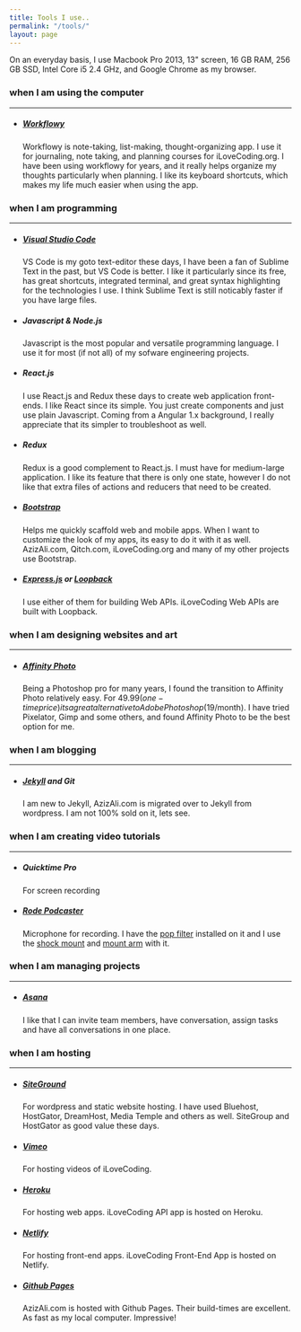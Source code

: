 ```yaml
---
title: Tools I use..
permalink: "/tools/"
layout: page
---
```


On an everyday basis, I use Macbook Pro 2013, 13" screen, 16 GB RAM, 256 GB SSD, Intel Core i5 2.4 GHz, and Google Chrome as my browser.

### when I am **using the computer**
---
- ##### [Workflowy](https://workflowy.com/)
  Workflowy is note-taking, list-making, thought-organizing app. I use it for journaling, note taking, and planning courses for iLoveCoding.org. I have been using workflowy for years, and it really helps organize my thoughts particularly when planning. I like its keyboard shortcuts, which makes my life much easier when using the app.

### when I am **programming**
---
- ##### [Visual Studio Code](https://code.visualstudio.com/)
  VS Code is my goto text-editor these days, I have been a fan of Sublime Text in the past, but VS Code is better. I like it particularly since its free, has great shortcuts, integrated terminal, and great syntax highlighting for the technologies I use. I think Sublime Text is still noticably faster if you have large files.

- ##### Javascript & Node.js
  Javascript is the most popular and versatile programming language. I use it for most (if not all) of my sofware engineering projects.

- ##### React.js
  I use React.js and Redux these days to create web application front-ends. I like React since its simple. You just create components and just use plain Javascript. Coming from a Angular 1.x background, I really appreciate that its simpler to troubleshoot as well.

- ##### Redux
  Redux is a good complement to React.js. I must have for medium-large application. I like its feature that there is only one state, however I do not like that extra files of actions and reducers that need to be created.

- ##### [Bootstrap](https://getbootstrap.com/)
  Helps me quickly scaffold web and mobile apps. When I want to customize the look of my apps, its easy to do it with it as well. AzizAli.com, Qitch.com, iLoveCoding.org and many of my other projects use Bootstrap.

- ##### [Express.js](https://expressjs.com) or [Loopback](https://loopback.io/)
  I use either of them for building Web APIs. iLoveCoding Web APIs are built with Loopback.

### when I am **designing websites and art**
---

- ##### [Affinity Photo](https://affinity.serif.com/en-us/photo/)
  Being a Photoshop pro for many years, I found the transition to Affinity Photo relatively easy. For $49.99 (one-time price) its a great alternative to Adobe Photoshop ($19/month). I have tried Pixelator, Gimp and some others, and found Affinity Photo to be the best option for me.

### when I am **blogging**
---

- ##### [Jekyll](https://jekyllrb.com/) and Git
  I am new to Jekyll, AzizAli.com is migrated over to Jekyll from wordpress. I am not 100% sold on it, lets see.

### when I am **creating video tutorials**
---

- ##### Quicktime Pro
  For screen recording

- ##### [Rode Podcaster](https://www.amazon.com/Rode-Podcaster-USB-Dynamic-Microphone/dp/B000JM46FY)
  Microphone for recording. I have the [pop filter](https://www.amazon.com/Rode-WS2-Filter-Wind-Shield/dp/B0002DUVU4/ref=pd_lpo_vtph_267_lp_img_3?_encoding=UTF8&psc=1&refRID=DEJN5RE0KCJ97B6CFPKN) installed on it and I use the [shock mount](https://www.amazon.com/Rode-PSM-1-Shockmount-Podcaster/dp/B000WA8KYG/ref=pd_bxgy_267_img_2?_encoding=UTF8&pd_rd_i=B000WA8KYG&pd_rd_r=DEJN5RE0KCJ97B6CFPKN&pd_rd_w=Hn7XL&pd_rd_wg=qS8lJ&psc=1&refRID=DEJN5RE0KCJ97B6CFPKN) and [mount arm](https://www.amazon.com/RODE-Swivel-Mount-Studio-Microphone/dp/B001D7UYBO/ref=pd_bxgy_267_img_2?_encoding=UTF8&pd_rd_i=B001D7UYBO&pd_rd_r=KAKW9XM43HA1P6SPZ9FW&pd_rd_w=3ixig&pd_rd_wg=ctCb4&psc=1&refRID=KAKW9XM43HA1P6SPZ9FW) with it.

### when I am **managing projects**
---

- ##### [Asana](https://asana.com)
  I like that I can invite team members, have conversation, assign tasks and have all conversations in one place.

### when I am **hosting**
---

- ##### [SiteGround](https://siteground.com)
  For wordpress and static website hosting. I have used Bluehost, HostGator, DreamHost, Media Temple and others as well. SiteGroup and HostGator as good value these days.

- ##### [Vimeo](https://vimeo.com)
  For hosting videos of iLoveCoding.

- ##### [Heroku](https://heroku.com)
  For hosting web apps. iLoveCoding API app is hosted on Heroku.

- ##### [Netlify](https://netlify.com)
  For hosting front-end apps. iLoveCoding Front-End App is hosted on Netlify.

- ##### [Github Pages](https://pages.github.com/)
  AzizAli.com is hosted with Github Pages. Their build-times are excellent. As fast as my local computer. Impressive!